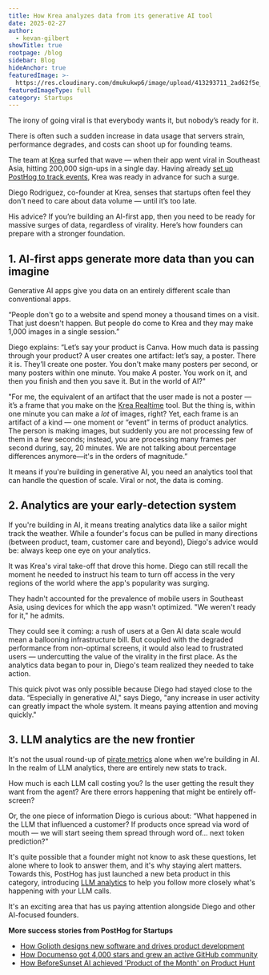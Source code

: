 ```yaml
---
title: How Krea analyzes data from its generative AI tool
date: 2025-02-27
author:
  - kevan-gilbert
showTitle: true
rootpage: /blog
sidebar: Blog
hideAnchor: true
featuredImage: >-
  https://res.cloudinary.com/dmukukwp6/image/upload/413293711_2ad62f5e_8fca_44cf_b73a_0848f9537a56_3e39fca48c.jpg
featuredImageType: full
category: Startups
---
```

The irony of going viral is that everybody wants it, but nobody’s ready for it. 

There is often such a sudden increase in data usage that servers strain, performance degrades, and costs can shoot up for founding teams.

The team at [Krea](https://www.krea.ai/) surfed that wave — when their app went viral in Southeast Asia, hitting 200,000 sign-ups in a single day. Having already [set up PostHog to track events](/product-analytics#installation), Krea was ready in advance for such a surge.

Diego Rodriguez, co-founder at Krea, senses that startups often feel they don't need to care about data volume — until it’s too late. 

His advice? If you’re building an AI-first app, then you need to be ready for massive surges of data, regardless of virality. Here’s how founders can prepare with a stronger foundation.

## 1. AI-first apps generate more data than you can imagine

Generative AI apps give you data on an entirely different scale than conventional apps.

“People don't go to a website and spend money a thousand times on a visit. That just doesn't happen. But people do come to Krea and they may make 1,000 images in a single session.”

Diego explains: “Let’s say your product is Canva. How much data is passing through your product? A user creates one artifact: let’s say, a poster. There it is. They’ll create one poster. You don't make many posters per second, or many posters within one minute. You make *A* poster. You work on it, and then you finish and then you save it. But in the world of AI?"

"For me, the equivalent of an artifact that the user made is not a poster — it’s a frame that you make on the [Krea Realtime](https://www.krea.ai/apps/image/realtime) tool. But the thing is, within one minute you can make a _lot_ of images, right? Yet, each frame is an artifact of a kind — one moment or “event” in terms of product analytics. The person is making images, but suddenly you are not processing few of them in a few seconds; instead, you are processing many frames per second during, say, 20 minutes. We are not talking about percentage differences anymore—it's in the orders of magnitude.”

It means if you're building in generative AI, you need an analytics tool that can handle the question of scale. Viral or not, the data is coming. 

 ## 2. Analytics are your early-detection system

If you're building in AI, it means treating analytics data like a sailor might track the weather. While a founder's focus can be pulled in many directions (between product, team, customer care and beyond), Diego's advice would be: always keep one eye on your analytics.  

It was Krea's viral take-off that drove this home. Diego can still recall the moment he needed to instruct his team to turn off access in the very regions of the world where the app's popularity was surging. 

They hadn't accounted for the prevalence of mobile users in Southeast Asia, using devices for which the app wasn't optimized. "We weren't ready for it," he admits. 

They could see it coming: a rush of users at a Gen AI data scale would mean a ballooning infrastructure bill. But coupled with the degraded performance from non-optimal screens, it would also lead to frustrated users — undercutting the value of the virality in the first place. As the analytics data began to pour in, Diego's team realized they needed to take action. 

This quick pivot was only possible because Diego had stayed close to the data. “Especially in generative AI," says Diego, "any increase in user activity can greatly impact the whole system. It means paying attention and moving quickly."

 ## 3. LLM analytics are the new frontier

It's not the usual round-up of [pirate metrics](/product-engineers/aarrr-pirate-funnel) alone when we're building in AI. In the realm of LLM analytics, there are entirely new stats to track.

How much is each LLM call costing you? Is the user getting the result they want from the agent? Are there errors happening that might be entirely off-screen? 

Or, the one piece of information Diego is curious about: “What happened in the LLM that influenced a customer? If products once spread via word of mouth — we will start seeing them spread through word of... next token prediction?"

It's quite possible that a founder might not know to ask these questions, let alone where to look to answer them, and it's why staying alert matters. Towards this, PostHog has just launched a new beta product in this category, introducing [LLM analytics](/docs/llm-analytics) to help you follow more closely what's happening with your LLM calls. 

It's an exciting area that has us paying attention alongside Diego and other AI-focused founders. 

**More success stories from PostHog for Startups**
- [How Golioth designs new software and drives product development](/spotlight/startup-golioth)
- [How Documenso got 4,000 stars and grew an active GitHub community](/spotlight/startup-documenso)
- [How BeforeSunset AI achieved 'Product of the Month' on Product Hunt](/spotlight/startup-before-sunset-ai)
